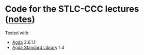 # Code for the STLC-CCC lectures ([notes](../notes/))

Tested with:

- [Agda](https://github.com/agda/agda) 2.6.1.1
- [Agda Standard Library](https://github.com/agda/agda-stdlib) 1.4
